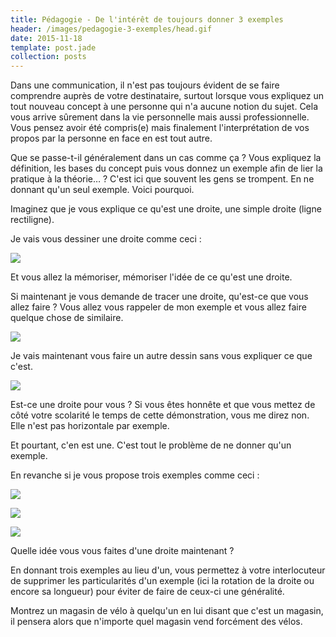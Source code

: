 ```yaml
---
title: Pédagogie - De l'intérêt de toujours donner 3 exemples
header: /images/pedagogie-3-exemples/head.gif
date: 2015-11-18
template: post.jade
collection: posts
---
```


<style>
  .kud-Post-content img {
    width: 50%;
    display: block;
    margin: auto;
  }
</style>

Dans une communication, il n'est pas toujours évident de se faire comprendre auprès de votre destinataire, surtout lorsque vous expliquez un tout nouveau concept à une personne qui n'a aucune notion du sujet. Cela vous arrive sûrement dans la vie personnelle mais aussi professionnelle. Vous pensez avoir été compris(e) mais finalement l'interprétation de vos propos par la personne en face en est tout autre.

Que se passe-t-il généralement dans un cas comme ça ? Vous expliquez la définition, les bases du concept puis vous donnez un exemple afin de lier la pratique à la théorie… ? C'est ici que souvent les gens se trompent. En ne donnant qu'un seul exemple. Voici pourquoi.

Imaginez que je vous explique ce qu'est une droite, une simple droite (ligne rectiligne).

Je vais vous dessiner une droite comme ceci :

![](/images/pedagogie-3-exemples/1.png)

Et vous allez la mémoriser, mémoriser l'idée de ce qu'est une droite.

Si maintenant je vous demande de tracer une droite, qu'est-ce que vous allez faire ? Vous allez vous rappeler de mon exemple et vous allez faire quelque chose de similaire.

![](/images/pedagogie-3-exemples/2.png)

Je vais maintenant vous faire un autre dessin sans vous expliquer ce que c'est.

![](/images/pedagogie-3-exemples/3.png)

Est-ce une droite pour vous ? Si vous êtes honnête et que vous mettez de côté votre scolarité le temps de cette démonstration, vous me direz non. Elle n'est pas horizontale par exemple.

Et pourtant, c'en est une. C'est tout le problème de ne donner qu'un exemple.

En revanche si je vous propose trois exemples comme ceci :

![](/images/pedagogie-3-exemples/1.png)

![](/images/pedagogie-3-exemples/3.png)

![](/images/pedagogie-3-exemples/4.png)

Quelle idée vous vous faites d'une droite maintenant ?

En donnant trois exemples au lieu d'un, vous permettez à votre interlocuteur de supprimer les particularités d'un exemple (ici la rotation de la droite ou encore sa longueur) pour éviter de faire de ceux-ci une généralité.

Montrez un magasin de vélo à quelqu'un en lui disant que c'est un magasin, il pensera alors que n'importe quel magasin vend forcément des vélos.
